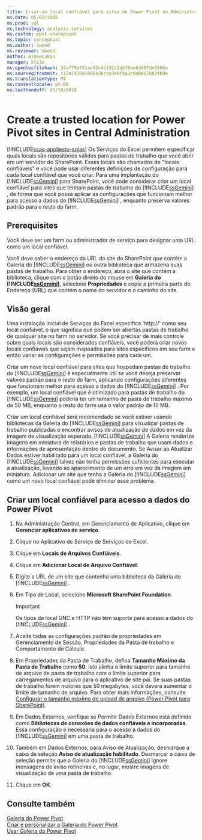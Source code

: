 ```yaml
---
title: Criar um local confiável para sites do Power Pivot na Administração Central | Microsoft Docs
ms.date: 05/02/2018
ms.prod: sql
ms.technology: analysis-services
ms.custom: ppvt-sharepoint
ms.topic: conceptual
ms.author: owend
ms.reviewer: owend
author: minewiskan
manager: kfile
ms.openlocfilehash: 24a779a751ac93c4c132c2dbf8ae63987de2666a
ms.sourcegitcommit: c12a7416d1996a3bcce3ebf4a3c9abe61b02fb9e
ms.translationtype: MT
ms.contentlocale: pt-BR
ms.lasthandoff: 05/10/2018
---
```

# <a name="create-a-trusted-location-for-power-pivot-sites-in-central-administration"></a>Create a trusted location for Power Pivot sites in Central Administration
[!INCLUDE[ssas-appliesto-sqlas](../../includes/ssas-appliesto-sqlas.md)]
  Os Serviços do Excel permitem especificar quais locais são repositórios válidos para pastas de trabalho que você abrir em um servidor do SharePoint. Esses locais são chamados de "locais confiáveis" e você pode usar diferentes definições de configuração para cada local confiável que você criar. Para uma implantação do [!INCLUDE[ssGemini](../../includes/ssgemini-md.md)] para SharePoint, você pode considerar criar um local confiável para sites que tenham pastas de trabalho do [!INCLUDE[ssGemini](../../includes/ssgemini-md.md)] , de forma que você possa aplicar as configurações que funcionam melhor para acesso a dados do [!INCLUDE[ssGemini](../../includes/ssgemini-md.md)] , enquanto preserva valores padrão para o resto do farm.  
  
  
## <a name="prerequisites"></a>Prerequisites  
 Você deve ser um farm ou administrador de serviço para designar uma URL como um local confiável.  
  
 Você deve saber o endereço da URL do site do SharePoint que contém a Galeria do [!INCLUDE[ssGemini](../../includes/ssgemini-md.md)] ou outra biblioteca que armazena suas pastas de trabalho. Para obter o endereço, abra o site que contém a biblioteca, clique com o botão direito do mouse em **Galeria do [!INCLUDE[ssGemini](../../includes/ssgemini-md.md)]**, selecione **Propriedades** e copie a primeira parte do Endereço (URL) que contém o nome do servidor e o caminho do site.  
  
##  <a name="overview"></a> Visão geral  
 Uma instalação inicial de Serviços do Excel especifica 'http://' como seu local confiável, o que significa que podem ser abertas pastas de trabalho de qualquer site no farm no servidor. Se você precisar de mais controle sobre quais locais são considerados confiáveis, você poderá criar novos locais confiáveis que sejam mapeados para sites específicos em seu farm e então variar as configurações e permissões para cada um.  
  
 Criar um novo local confiável para sites que hospedam pastas de trabalho do [!INCLUDE[ssGemini](../../includes/ssgemini-md.md)] é especialmente útil se você deseja preservar valores padrão para o resto do farm, aplicando configurações diferentes que funcionam melhor para acesso a dados do [!INCLUDE[ssGemini](../../includes/ssgemini-md.md)] . Por exemplo, um local confiável que é otimizado para pastas de trabalho do [!INCLUDE[ssGemini](../../includes/ssgemini-md.md)] poderia ter um tamanho de pasta de trabalho máximo de 50 MB, enquanto o resto do farm usa o valor padrão de 10 MB.  
  
 Criar um local confiável será recomendado se você estiver usando bibliotecas da Galeria do [!INCLUDE[ssGemini](../../includes/ssgemini-md.md)] para visualizar pastas de trabalho publicadas e encontrar avisos de atualização de dados em vez da imagem de visualização esperada. [!INCLUDE[ssGemini](../../includes/ssgemini-md.md)] A Galeria renderiza imagens em miniatura de relatórios e pastas de trabalho que usam dados e informações de apresentação dentro do documento. Se Avisar ao Atualizar Dados estiver habilitado para um local confiável, a Galeria do [!INCLUDE[ssGemini](../../includes/ssgemini-md.md)] talvez não tenha permissões suficientes para executar a atualização, levando ao aparecimento de um erro em vez da imagem em miniatura. Adicionar um site que tenha a Galeria do [!INCLUDE[ssGemini](../../includes/ssgemini-md.md)] como um novo local confiável pode eliminar esse problema.  
  
##  <a name="create"></a> Criar um local confiável para acesso a dados do Power Pivot  
  
1.  Na Administração Central, em Gerenciamento de Aplicativo, clique em **Gerenciar aplicativos de serviço**.  
  
2.  Clique no Aplicativo de Serviço de Serviços do Excel.  
  
3.  Clique em **Locais de Arquivos Confiáveis**.  
  
4.  Clique em **Adicionar Local de Arquivo Confiável**.  
  
5.  Digite a URL de um site que contenha uma biblioteca da Galeria do [!INCLUDE[ssGemini](../../includes/ssgemini-md.md)] .  
  
6.  Em Tipo de Local, selecione **Microsoft SharePoint Foundation**.  
  
    > [!IMPORTANT]  
    >  Os tipos de local UNC e HTTP não têm suporte para acesso a dados do [!INCLUDE[ssGemini](../../includes/ssgemini-md.md)] .  
  
7.  Aceite todas as configurações padrão de propriedades em Gerenciamento de Sessão, Propriedades da Pasta de trabalho e Comportamento de Cálculo.  
  
8.  Em Propriedades da Pasta de Trabalho, defina **Tamanho Máximo da Pasta de Trabalho** como **50**. Isto alinha o limite superior para tamanho de arquivo de pasta de trabalho com o limite superior para carregamentos de arquivo para o aplicativo de site pai. Se suas pastas de trabalho forem maiores que 50 megabytes, você deverá aumentar o limite de tamanho de arquivo. Para obter mais informações, consulte [Configurar o tamanho máximo de upload de arquivo &#40;Power Pivot para SharePoint&#41;](../../analysis-services/power-pivot-sharepoint/configure-maximum-file-upload-size-power-pivot-for-sharepoint.md).  
  
9. Em Dados Externos, verifique se Permitir Dados Externos está definido como **Bibliotecas de conexões de dados confiáveis e incorporadas**. Essa configuração é necessária para o acesso a dados do [!INCLUDE[ssGemini](../../includes/ssgemini-md.md)] em uma pasta de trabalho.  
  
10. Também em Dados Externos, para Aviso de Atualização, desmarque a caixa de seleção **Aviso de atualização habilitado**. Desmarcar a caixa de seleção permite que a Galeria do [!INCLUDE[ssGemini](../../includes/ssgemini-md.md)] ignore mensagens de aviso rotineiras e, no lugar, mostre imagens de visualização de uma pasta de trabalho.  
  
11. Clique em **OK**.  
  
## <a name="see-also"></a>Consulte também  
 [Galeria do Power Pivot](http://msdn.microsoft.com/library/2a0db616-e08e-4062-aac8-979f8cad7794)   
 [Criar e personalizar a Galeria do Power Pivot](../../analysis-services/power-pivot-sharepoint/create-and-customize-power-pivot-gallery.md)   
 [Usar Galeria do Power Pivot](../../analysis-services/power-pivot-sharepoint/use-power-pivot-gallery.md)  
  
  
